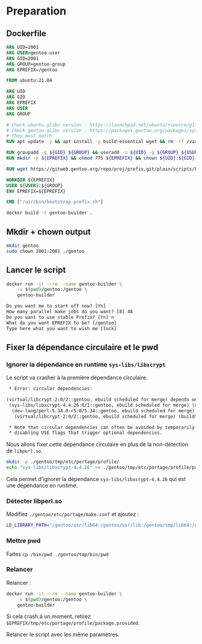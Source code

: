 # Preparation

## Dockerfile

```dockerfile
ARG UID=2001
ARG USER=gentoo-user
ARG GID=2001
ARG GROUP=gentoo-group
ARG EPREFIX=/gentoo

FROM ubuntu:21.04

ARG UID
ARG GID
ARG EPREFIX
ARG USER
ARG GROUP

# Check ubuntu glibc version : https://launchpad.net/ubuntu/+source/glibc
# Check gentoo glibc version : https://packages.gentoo.org/packages/sys-libs/glibc
# They must match
RUN apt update -y && apt install -y build-essential wget && rm -rf /var/lib/apt/lists/*

RUN groupadd -g ${GID} ${GROUP} && useradd -u ${UID} -g ${GROUP} ${USER}
RUN mkdir -p ${EPREFIX} && chmod 775 ${EPREFIX} && chown ${UID}:${GID} ${EPREFIX}

RUN wget https://gitweb.gentoo.org/repo/proj/prefix.git/plain/scripts/bootstrap-prefix.sh -qO /usr/bin/bootstrap-prefix.sh && chmod +x /usr/bin/bootstrap-prefix.sh

WORKDIR ${EPREFIX}
USER ${USER}:${GROUP}
ENV EPREFIX=${EPREFIX}

CMD ["/usr/bin/bootstrap-prefix.sh"]
```

```sh
docker build -t gentoo-builder .
```

## Mkdir + chown output

```sh
mkdir gentoo
sudo chown 2001:2001 ./gentoo
```

## Lancer le script

```sh
docker run -it --rm --name gentoo-builder \
	-v $(pwd)/gentoo:/gentoo \
	gentoo-builder
```

```txt
Do you want me to start off now? [Yn]
How many parallel make jobs do you want? [8] 48
Do you want to use stable Prefix? [Yn] n
What do you want EPREFIX to be? [/gentoo]
Type here what you want to wish me [luck]
```

## Fixer la dépendance circulaire et le pwd

### Ignorer la dépendance en runtime `sys-libs/libxcrypt`

Le script va crasher à la première dépendance circulaire.

```txt
 * Error: circular dependencies:

(virtual/libcrypt-2:0/2::gentoo, ebuild scheduled for merge) depends on
 (sys-libs/libxcrypt-4.4.26:0/1::gentoo, ebuild scheduled for merge) (runtime)
  (dev-lang/perl-5.34.0-r5:0/5.34::gentoo, ebuild scheduled for merge) (buildtime)
   (virtual/libcrypt-2:0/2::gentoo, ebuild scheduled for merge) (buildtime_slot_op)

 * Note that circular dependencies can often be avoided by temporarily
 * disabling USE flags that trigger optional dependencies.
```

Nous allons fixer cette dépendance circulaire en plus de la non-détection de `libperl.so`.

```sh
mkdir -p ./gentoo/tmp/etc/portage/profile/
echo "sys-libs/libxcrypt-4.4.26" >> ./gentoo/tmp/etc/portage/profile/package.provided
```

Cela permet d'ignorer la dépendance `sys-libs/libxcrypt-4.4.26` qui est une dépendance en runtime.

### Détecter libperl.so

Modifiez `./gentoo/etc/portage/make.conf` et ajoutez :

```sh
LD_LIBRARY_PATH="/gentoo/usr/lib64:/gentoo/usr/lib:/gentoo/tmp/lib64:/gentoo/tmp/lib:/gentoo/tmp/usr/lib64:/gentoo/tmp/usr/lib"
```

### Mettre pwd

Faites `cp /bin/pwd ./gentoo/tmp/bin/pwd `

### Relancer

Relancer :

```sh
docker run -it --rm --name gentoo-builder \
	-v $(pwd)/gentoo:/gentoo \
	gentoo-builder
```

Si cela crash à un moment, retirez `$EPREFIX/tmp/etc/portage/profile/package.provided`.

Relancer le script avec les même paramètres. 


